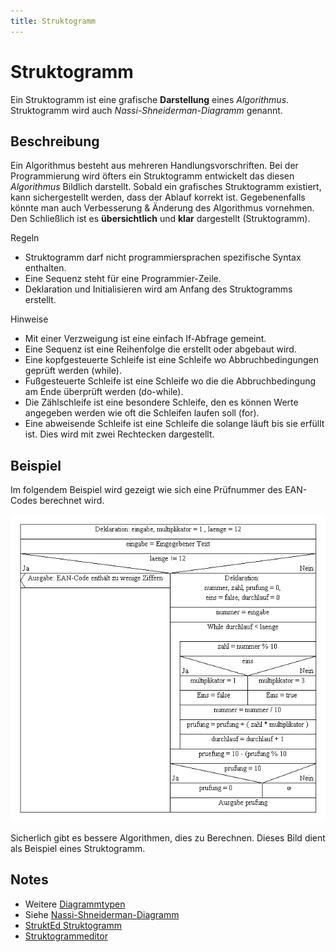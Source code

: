 ```yaml
---
title: Struktogramm
---
```


# Struktogramm

Ein Struktogramm ist eine grafische **Darstellung** eines *Algorithmus*.
Struktogramm wird auch *Nassi-Shneiderman-Diagramm* genannt.

## Beschreibung

Ein Algorithmus besteht aus mehreren Handlungsvorschriften. Bei der
Programmierung wird öfters ein Struktogramm entwickelt das diesen
*Algorithmus* Bildlich darstellt. Sobald ein grafisches Struktogramm
existiert, kann sichergestellt werden, dass der Ablauf korrekt ist.
Gegebenenfalls könnte man auch Verbesserung & Änderung des Algorithmus
vornehmen. Den Schließlich ist es **übersichtlich** und **klar**
dargestellt (Struktogramm).

Regeln

-   Struktogramm darf nicht programmiersprachen spezifische Syntax
    enthalten.
-   Eine Sequenz steht für eine Programmier-Zeile.
-   Deklaration und Initialisieren wird am Anfang des Struktogramms
    erstellt.

Hinweise

-   Mit einer Verzweigung ist eine einfach If-Abfrage gemeint.
-   Eine Sequenz ist eine Reihenfolge die erstellt oder abgebaut wird.
-   Eine kopfgesteuerte Schleife ist eine Schleife wo Abbruchbedingungen
    geprüft werden (while).
-   Fußgesteuerte Schleife ist eine Schleife wo die die Abbruchbedingung
    am Ende überprüft werden (do-while).
-   Die Zählschleife ist eine besondere Schleife, den es können Werte
    angegeben werden wie oft die Schleifen laufen soll (for).
-   Eine abweisende Schleife ist eine Schleife die solange läuft bis sie
    erfüllt ist. Dies wird mit zwei Rechtecken dargestellt.

## Beispiel

Im folgendem Beispiel wird gezeigt wie sich eine Prüfnummer des
EAN-Codes berechnet wird.

![struktogramm-ean-pruefnummer-berechnen.png](./struktogramm-ean-pruefnummer-berechnen.png)

Sicherlich gibt es bessere Algorithmen, dies zu Berechnen. Dieses Bild
dient als Beispiel eines Struktogramm.

## Notes

-   Weitere [Diagrammtypen](./Diagrammtypen)
-   Siehe [Nassi-Shneiderman-Diagramm]
-   [StruktEd Struktogramm](./StruktEd_Struktogramm)
-   [Struktogrammeditor]

  [1]: Struktogramm-ean-pruefnummer-berechnen.png
    "Struktogramm-ean-pruefnummer-berechnen.png"
  [Diagrammtypen]: Diagrammtypen "wikilink"
  [Nassi-Shneiderman-Diagramm]: http://de.wikipedia.org/wiki/Nassi-Shneiderman-Diagramm
  [StruktEd Struktogramm]: StruktEd_Struktogramm "wikilink"
  [Struktogrammeditor]: http://www.whiledo.de/index.php?p=struktogrammeditor
